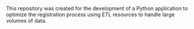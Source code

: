 This repository was created for the development of a Python application to optimize the registration process using ETL resources to handle large volumes of data.
